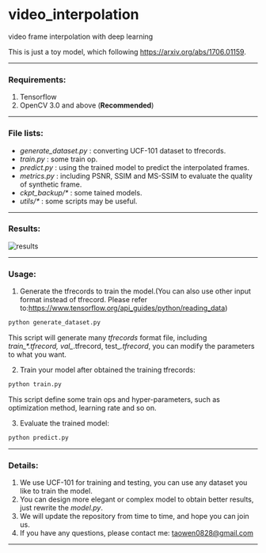 # video_interpolation
video frame interpolation with deep learning

This is just a toy model, which following https://arxiv.org/abs/1706.01159.

---

### Requirements:

1. Tensorflow
2. OpenCV 3.0 and above (**Recommended**)

---

### File lists:
 - *generate_dataset.py* : converting UCF-101 dataset to tfrecords.
 - *train.py* : some train op.
 - *predict.py* : using the trained model to predict the interpolated frames.
 - *metrics.py* : including PSNR, SSIM and MS-SSIM to evaluate the quality of synthetic frame.
 - *ckpt_backup/\** : some tained models.
 - *utils/\** : some scripts may be useful.

---

### Results:

![results](https://github.com/taowenleon/video_interpolation/blob/master/results/Figure_1.png)

---

### Usage:

1. Generate the tfrecords to train the model.(You can also use other input format instead of tfrecord. Please refer to:https://www.tensorflow.org/api_guides/python/reading_data)
 ```bash
 python generate_dataset.py
 ```
 This script will generate many *tfrecords* format file, including *train_\*.tfrecord, val_*.tfrecord, test_*.tfrecord*, you can modify the parameters to what you want.
 
2. Train your model after obtained the training tfrecords:
 ```bash
 python train.py
 ```
 This script define some train ops and hyper-parameters, such as optimization method, learning rate and so on.

3. Evaluate the trained model:
 ```bash
 python predict.py
 ```
---

### Details:
1. We use UCF-101 for training and testing, you can use any dataset you like to train the model.
2. You can design more elegant or complex model to obtain better results, just rewrite the *model.py*.
3. We will update the repository from time to time, and hope you can join us.
4. If you have any questions, please contact me: taowen0828@gmail.com

---